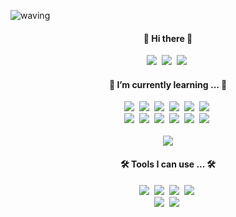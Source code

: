 <!--![header](https://capsule-render.vercel.app/api?type=모양&color=auto&height=높이&section=header&text=텍스트&fontSize=폰트크기) -->
![waving](https://capsule-render.vercel.app/api?type=waving&height=200&text=Just　Do!&fontAlign=50&fontAlignY=40&color=gradient)

<div align = center>
  <p align="center">
  <h4 align="center"> 🐣 Hi there 🐣 </h4>
  <a href="https://blog.naver.com/pooh110361"><img src="https://img.shields.io/badge/Blog-03C75A?style=flat-square&logo=Naver&logoColor=white"/></a>&nbsp
  <a href="https://www.instagram.com/beeguririri88"><img src="https://img.shields.io/badge/Instagram-E4405F?style=flat-square&logo=Instagram&logoColor=white"/></a>&nbsp
  <a href="mailto:kkamboting@gmail.com"><img src="https://img.shields.io/badge/Gmail-EA4335?style=flat-square&logo=Gmail&logoColor=white"/></a>&nbsp
  
  <h4 align="center"> 🌱 I’m currently learning ... 🌱 </h4>
  <!-- <img src="https://img.shields.io/badge/이름-색상코드?style=flat-square&logo=로고명&logoColor=로고색"/> 
      홈페이지 : https://simpleicons.org/ -->
  <img src="https://img.shields.io/badge/Java-007396?style=flat-square&logo=Java&logoColor=white"/></a>&nbsp 
  <img src="https://img.shields.io/badge/JSP·Servlet-007396?style=flat-square&logo=Java&logoColor=white"/></a>&nbsp 
  <img src="https://img.shields.io/badge/Spring Boot-6DB33F?style=flat-square&logo=Spring Boot&logoColor=white"/></a>&nbsp 
  <img src="https://img.shields.io/badge/Javascript-ffb13b?style=flat-square&logo=javascript&logoColor=white"/></a>&nbsp
  <img src="https://img.shields.io/badge/React-61DAFB?style=flat-square&logo=React&logoColor=white"/></a>&nbsp
  <img src="https://img.shields.io/badge/MySQL-4479A1?style=flat-square&logo=MySQL&logoColor=white"/></a>&nbsp<br>
  <img src="https://img.shields.io/badge/Python-3776AB?style=flat-square&logo=Python&logoColor=white"/></a>&nbsp
  <img src="https://img.shields.io/badge/Firebase-FFCA28?style=flat-square&logo=Firebase&logoColor=white"/></a>&nbsp
  <img src="https://img.shields.io/badge/HTML-E34F26?style=flat-square&logo=HTML5&logoColor=white"/></a>&nbsp
  <img src="https://img.shields.io/badge/css-1572B6?style=flat-square&logo=css3&logoColor=white"/></a>&nbsp
  <img src="https://img.shields.io/badge/Figma-F24E1E?style=flat-square&logo=Figma&logoColor=white"/></a>&nbsp
  <img src="https://img.shields.io/badge/R-276DC3?style=flat-square&logo=R&logoColor=white"/></a>&nbsp
  <br><br>
  <img src="https://github-readme-stats.vercel.app/api/top-langs/?username=beeguriri&layout=compact"><br>
  <h4 align="center"> 🛠 Tools I can use ... 🛠 </h4>
  <img src="https://img.shields.io/badge/Eclipse-2C2255?style=flat-square&logo=Eclipse IDE&logoColor=white"/></a>&nbsp
  <img src="https://img.shields.io/badge/VS Code-007ACC?style=flat-square&logo=Visual Studio Code&logoColor=white"/></a>&nbsp
  <img src="https://img.shields.io/badge/IntelliJ-000000?style=flat-square&logo=IntelliJ IDEA&logoColor=white"/></a>&nbsp
  <img src="https://img.shields.io/badge/RStudio-75AADB?style=flat-square&logo=RStudio&logoColor=white"/></a>&nbsp
  <br>
  <img src="https://img.shields.io/badge/Lightroom-31A8FF?style=flat-square&logo=Adobe Lightroom&logoColor=white"/></a>&nbsp
  <img src="https://img.shields.io/badge/Photoshop-31A8FF?style=flat-square&logo=Adobe Photoshop&logoColor=white"/></a>&nbsp
  </p>  
</div>

<!--
**beeguriri/beeguriri** is a ✨ _special_ ✨ repository because its `README.md` (this file) appears on your GitHub profile.

Here are some ideas to get you started:

- 🔭 I’m currently working on ...
- 🌱 I’m currently learning ...
- 👯 I’m looking to collaborate on ...
- 🤔 I’m looking for help with ...
- 💬 Ask me about ...
- 📫 How to reach me: ...
- 😄 Pronouns: ...
- ⚡ Fun fact: ...
-->
